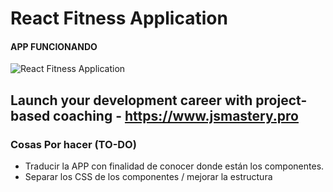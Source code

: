 # React Fitness Application
#### APP FUNCIONANDO

![React Fitness Application](https://i.ibb.co/Yt9spGc/image.png)

## Launch your development career with project-based coaching - https://www.jsmastery.pro

### Cosas Por hacer (TO-DO)
- Traducir la APP con finalidad de conocer donde están los componentes.
- Separar los CSS de los componentes / mejorar la estructura 